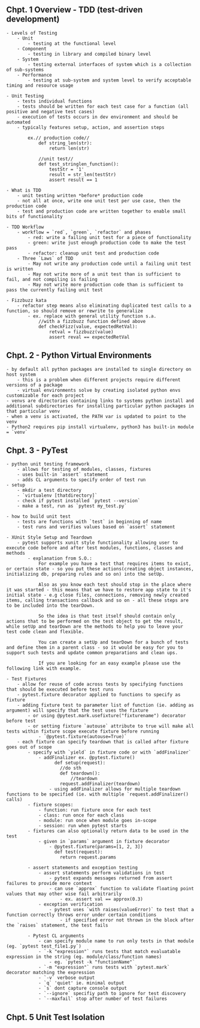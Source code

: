 ## Chpt. 1 Overview - TDD (test-driven development)
    - Levels of Testing
        - Unit
            - testing at the functional level
        - Component
            - testing in library and compiled binary level
        - System
            - testing external interfaces of system which is a collection of sub-systems
        - Performance
            - testing at sub-system and system level to verify acceptable timing and resource usage
    
    - Unit Testing
        - tests individual functions
        - tests should be written for each test case for a function (all positive and negative test cases)
        - execution of tests occurs in dev environment and should be automated
        - typically features setup, action, and assertion steps
    
            ex.// production code//
                def string_len(str):
                    return len(str)

                //unit test//
                def test_stringlen_function():
                    testStr = '1'
                    result = str_len(testStr)
                    assert result == 1
    
    - What is TDD
        - unit testing written *before* production code
        - not all at once, write one unit test per use case, then the production code
        - test and production code are written together to enable small bits of functionality
    
    - TDD Workflow
        - workflow = `red`, `green`, `refactor` and phases
            - red: write a failing unit test for a piece of functionality 
            - green: write just enough production code to make the test pass
            - refactor: cleanup unit test and production code
        - Three `Laws` of TDD
            - May not write any production code until a failing unit test is written
            - May not write more of a unit test than is sufficient to fail, and not compiling is failing
            - May not write more production code than is sufficient to pass the currently failing unit test

    - Fizzbuzz kata
        - refactor step means also eliminating duplicated test calls to a function, so should remove or rewrite to generalize
            - ex. replace with general utility function s.a.
                //with a fizzbuzz function defined above
                def checkFizz(value, expectedRetVal):
                    retval = fizzbuzz(value)
                    assert reval == expectedRetVal

## Chpt. 2 - Python Virtual Environments
    - by default all python packages are installed to single directory on host system
        - this is a problem when different projects require different versions of a package
        - virtual environments solve by creating isolated python envs customizable for each project
    - venvs are directories containing links to systems python install and additional subdirectories for installing particular python packages in that particular venv
    - when a venv is activated, the PATH var is updated to point to the venv
    - Python2 requires pip install virtualenv, python3 has built-in module = `venv` 

## Chpt. 3 - PyTest
    - python unit testing framework
        - allows for testing of modules, classes, fixtures
        - uses built-in `assert` statement
        - adds CL arguments to specify order of test run
    - setup
        - mkdir a test directory
        - `virtualenv [thatdirectory]`
        - check if pytest installed `pytest --version`
        - make a test, run as `pytest my_test.py`
        
    - how to build unit test
        - tests are functions with `test` in beginning of name
        - test runs and verifies values based on `assert` statement

    - XUnit Style Setup and Teardown
        - pytest supports xunit style functionality allowing user to execute code before and after test modules, functions, classes and methods
            - explanation from S.O.:
                For example you have a test that requires items to exist, or certain state - so you put these actions(creating object instances, initializing db, preparing rules and so on) into the setUp.

                Also as you know each test should stop in the place where it was started - this means that we have to restore app state to it's initial state - e.g close files, connections, removing newly created items, calling transactions callback and so on - all these steps are to be included into the tearDown.

                So the idea is that test itself should contain only actions that to be performed on the test object to get the result, while setUp and tearDown are the methods to help you to leave your test code clean and flexible.

                You can create a setUp and tearDown for a bunch of tests and define them in a parent class - so it would be easy for you to support such tests and update common preparations and clean ups.

                If you are looking for an easy example please use the following link with example.
    
    - Test Fixtures
        - allow for reuse of code across tests by specifying functions that should be executed before test runs
        - pytest.fixture decorator applied to functions to specify as fixture
        - adding fixture test to parameter list of function (ie. adding as argument) will specify that the test uses the fixture
            - or using @pytest.mark.usefixture("fixturename") decorator before test
            - or setting fixture `autouse` attribute to true will make all tests within fixture scope execute fixture before running 
                - `@pytest.fixture(autouse=True)`
        - each fixture can specify teardown that is called after fixture goes out of scope
            - specify with `yield` in fixture code or with `addFinalizer`
                - addFinalizer ex. @pytest.fixture()
                      def setup(request):
                        //do sth
                        def teardown():
                            //teardown
                        request.addFinalizer(teardown)
                    - using addFinalizer allows for multiple teardown functions to be specified (ie. with multiple `request.addFinalizer() calls)
            - fixture scopes:
                - function: run fixture once for each test
                - class: run once for each class
                - module: run once when module goes in-scope
                - session: run when pytest starts
            - fixtures can also optionally return data to be used in the test
                - given in `params` argument in fixture decorator
                    - @pytest.fixture(params=[1, 2, 3])
                      def test(request):
                        return request.params
            
            - assert statements and exception testing
                - assert statements perform validations in test
                    - pytest expands messages returned from assert failures to provide more context
                    - can use `approx` function to validate floating point values that may other wise fail arbitrarily
                        - ex. assert val == approx(0.3)
                - exception verification
                    - pytest uses `with raises(valueError)` to test that a function correctly throws error under certain conditions
                        - if specified error not thrown in the block after the `raises` statement, the test fails
            
            - Pytest CL arguments
                - can specify module name to run only tests in that module (eg. `pytest test_file1.py`)
                - `-k "expression"` runs tests that match evaluatable expression in the string (eg. module/class/function names)
                    - eg. `pytest -k "functionName"`
                - `-m "expression"` runs tests with `pytest.mark` decorator matching the expression
                - `-v` verbose output
                - `q` 'quiet' ie. minimal output
                - `s` dont capture console output
                - `--ignore` specifiy path to ignore for test discovery
                - `--maxfail` stop after number of test failures  

## Chpt. 5 Unit Test Isolation